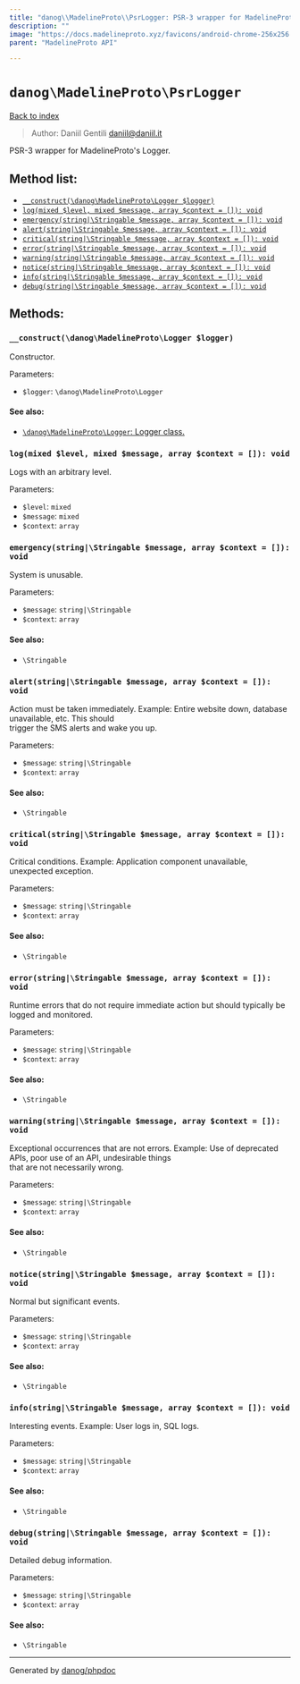 ```yaml
---
title: "danog\\MadelineProto\\PsrLogger: PSR-3 wrapper for MadelineProto's Logger."
description: ""
image: "https://docs.madelineproto.xyz/favicons/android-chrome-256x256.png"
parent: "MadelineProto API"

---
```

# `danog\MadelineProto\PsrLogger`
[Back to index](../../index.html)

> Author: Daniil Gentili <daniil@daniil.it>  
  

PSR-3 wrapper for MadelineProto's Logger.  




## Method list:
* [`__construct(\danog\MadelineProto\Logger $logger)`](#__construct-danog-madelineproto-logger-logger)
* [`log(mixed $level, mixed $message, array $context = []): void`](#log-mixed-level-mixed-message-array-context-void)
* [`emergency(string|\Stringable $message, array $context = []): void`](#emergency-string-stringable-message-array-context-void)
* [`alert(string|\Stringable $message, array $context = []): void`](#alert-string-stringable-message-array-context-void)
* [`critical(string|\Stringable $message, array $context = []): void`](#critical-string-stringable-message-array-context-void)
* [`error(string|\Stringable $message, array $context = []): void`](#error-string-stringable-message-array-context-void)
* [`warning(string|\Stringable $message, array $context = []): void`](#warning-string-stringable-message-array-context-void)
* [`notice(string|\Stringable $message, array $context = []): void`](#notice-string-stringable-message-array-context-void)
* [`info(string|\Stringable $message, array $context = []): void`](#info-string-stringable-message-array-context-void)
* [`debug(string|\Stringable $message, array $context = []): void`](#debug-string-stringable-message-array-context-void)

## Methods:
### `__construct(\danog\MadelineProto\Logger $logger)`

Constructor.


Parameters:

* `$logger`: `\danog\MadelineProto\Logger`   


#### See also: 
* [`\danog\MadelineProto\Logger`: Logger class.](../../danog/MadelineProto/Logger.html)




### `log(mixed $level, mixed $message, array $context = []): void`

Logs with an arbitrary level.


Parameters:

* `$level`: `mixed`   
* `$message`: `mixed`   
* `$context`: `array`   



### `emergency(string|\Stringable $message, array $context = []): void`

System is unusable.


Parameters:

* `$message`: `string|\Stringable`   
* `$context`: `array`   


#### See also: 
* `\Stringable`




### `alert(string|\Stringable $message, array $context = []): void`

Action must be taken immediately.
Example: Entire website down, database unavailable, etc. This should  
trigger the SMS alerts and wake you up.

Parameters:

* `$message`: `string|\Stringable`   
* `$context`: `array`   


#### See also: 
* `\Stringable`




### `critical(string|\Stringable $message, array $context = []): void`

Critical conditions.
Example: Application component unavailable, unexpected exception.

Parameters:

* `$message`: `string|\Stringable`   
* `$context`: `array`   


#### See also: 
* `\Stringable`




### `error(string|\Stringable $message, array $context = []): void`

Runtime errors that do not require immediate action but should typically
be logged and monitored.


Parameters:

* `$message`: `string|\Stringable`   
* `$context`: `array`   


#### See also: 
* `\Stringable`




### `warning(string|\Stringable $message, array $context = []): void`

Exceptional occurrences that are not errors.
Example: Use of deprecated APIs, poor use of an API, undesirable things  
that are not necessarily wrong.

Parameters:

* `$message`: `string|\Stringable`   
* `$context`: `array`   


#### See also: 
* `\Stringable`




### `notice(string|\Stringable $message, array $context = []): void`

Normal but significant events.


Parameters:

* `$message`: `string|\Stringable`   
* `$context`: `array`   


#### See also: 
* `\Stringable`




### `info(string|\Stringable $message, array $context = []): void`

Interesting events.
Example: User logs in, SQL logs.

Parameters:

* `$message`: `string|\Stringable`   
* `$context`: `array`   


#### See also: 
* `\Stringable`




### `debug(string|\Stringable $message, array $context = []): void`

Detailed debug information.


Parameters:

* `$message`: `string|\Stringable`   
* `$context`: `array`   


#### See also: 
* `\Stringable`




---
Generated by [danog/phpdoc](https://phpdoc.daniil.it)
